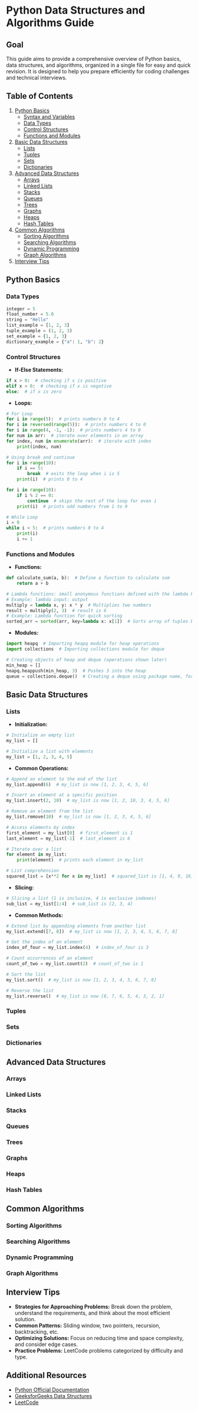 # Python Data Structures and Algorithms Guide

## Goal

This guide aims to provide a comprehensive overview of Python basics, data structures, and algorithms, organized in a single file for easy and quick revision. It is designed to help you prepare efficiently for coding challenges and technical interviews.

## Table of Contents

1. [Python Basics](#python-basics)
   - [Syntax and Variables](#syntax-and-variables)
   - [Data Types](#data-types)
   - [Control Structures](#control-structures)
   - [Functions and Modules](#functions-and-modules)
2. [Basic Data Structures](#basic-data-structures)
   - [Lists](#lists)
   - [Tuples](#tuples)
   - [Sets](#sets)
   - [Dictionaries](#dictionaries)
3. [Advanced Data Structures](#advanced-data-structures)
   - [Arrays](#arrays)
   - [Linked Lists](#linked-lists)
   - [Stacks](#stacks)
   - [Queues](#queues)
   - [Trees](#trees)
   - [Graphs](#graphs)
   - [Heaps](#heaps)
   - [Hash Tables](#hash-tables)
4. [Common Algorithms](#common-algorithms)
   - [Sorting Algorithms](#sorting-algorithms)
   - [Searching Algorithms](#searching-algorithms)
   - [Dynamic Programming](#dynamic-programming)
   - [Graph Algorithms](#graph-algorithms)
5. [Interview Tips](#interview-tips)

## Python Basics
### Data Types

```python
integer = 5
float_number = 5.0
string = "Hello"
list_example = [1, 2, 3]
tuple_example = (1, 2, 3)
set_example = {1, 2, 3}
dictionary_example = {"a": 1, "b": 2}
```

### Control Structures

- **If-Else Statements:**

```python
if x > 0:  # checking if x is positive
elif x < 0:  # checking if x is negative
else:  # if x is zero
```

- **Loops:**

```python
# For Loop
for i in range(5):  # prints numbers 0 to 4
for i in reversed(range(5)):  # prints numbers 4 to 0
for i in range(4, -1, -1):  # prints numbers 4 to 0
for num in arr:  # iterate over elements in an array
for index, num in enumerate(arr):  # iterate with index
    print(index, num)

# Using break and continue
for i in range(10):  
    if i == 5:
        break  # exits the loop when i is 5
    print(i)  # prints 0 to 4

for i in range(10):
    if i % 2 == 0:
        continue  # skips the rest of the loop for even i
    print(i)  # prints odd numbers from 1 to 9

# While Loop
i = 0
while i < 5:  # prints numbers 0 to 4
    print(i)
    i += 1
```



### Functions and Modules

- **Functions:**

```python
def calculate_sum(a, b):  # Define a function to calculate sum
    return a + b

# Lambda functions: small anonymous functions defined with the lambda keyword
# Example: lambda input: output
multiply = lambda x, y: x * y  # Multiplies two numbers
result = multiply(2, 3)  # result is 6
# Example: Lambda function for quick sorting
sorted_arr = sorted(arr, key=lambda x: x[1])  # Sorts array of tuples based on the second element

```

- **Modules:**

```python
import heapq  # Importing heapq module for heap operations
import collections  # Importing collections module for deque

# Creating objects of heap and deque (operations shown later)
min_heap = []
heapq.heappush(min_heap, 3)  # Pushes 3 into the heap
queue = collections.deque()  # Creating a deque using package name, for better readabilty
```


## Basic Data Structures

### Lists

- **Initialization:**

```python
# Initialize an empty list
my_list = []

# Initialize a list with elements
my_list = [1, 2, 3, 4, 5]
```

- **Common Operations:**

```python
# Append an element to the end of the list
my_list.append(6)  # my_list is now [1, 2, 3, 4, 5, 6]

# Insert an element at a specific position
my_list.insert(2, 10)  # my_list is now [1, 2, 10, 3, 4, 5, 6]

# Remove an element from the list
my_list.remove(10)  # my_list is now [1, 2, 3, 4, 5, 6]

# Access elements by index
first_element = my_list[0]  # first_element is 1
last_element = my_list[-1]  # last_element is 6

# Iterate over a list
for element in my_list:
    print(element)  # prints each element in my_list

# List comprehension
squared_list = [x**2 for x in my_list]  # squared_list is [1, 4, 9, 16, 25, 36]
```

- **Slicing:**

```python
# Slicing a list (1 is inclusive, 4 is exclusive indexes)
sub_list = my_list[1:4]  # sub_list is [2, 3, 4]
```

- **Common Methods:**

```python
# Extend list by appending elements from another list
my_list.extend([7, 8])  # my_list is now [1, 2, 3, 4, 5, 6, 7, 8]

# Get the index of an element
index_of_four = my_list.index(4)  # index_of_four is 3

# Count occurrences of an element
count_of_two = my_list.count(2)  # count_of_two is 1

# Sort the list
my_list.sort()  # my_list is now [1, 2, 3, 4, 5, 6, 7, 8]

# Reverse the list
my_list.reverse()  # my_list is now [8, 7, 6, 5, 4, 3, 2, 1]
```


### Tuples

### Sets

### Dictionaries

## Advanced Data Structures

### Arrays

### Linked Lists

### Stacks

### Queues

### Trees

### Graphs

### Heaps

### Hash Tables

## Common Algorithms

### Sorting Algorithms

### Searching Algorithms

### Dynamic Programming

### Graph Algorithms

## Interview Tips

- **Strategies for Approaching Problems:** Break down the problem, understand the requirements, and think about the most efficient solution.
- **Common Patterns:** Sliding window, two pointers, recursion, backtracking, etc.
- **Optimizing Solutions:** Focus on reducing time and space complexity, and consider edge cases.
- **Practice Problems:** LeetCode problems categorized by difficulty and type.

## Additional Resources

- [Python Official Documentation](https://docs.python.org/3/)
- [GeeksforGeeks Data Structures](https://www.geeksforgeeks.org/data-structures/)
- [LeetCode](https://leetcode.com/)
